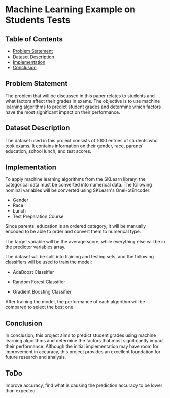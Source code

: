 # Machine Learning Example on Students Tests

## Table of Contents
- [Problem Statement](#Problem-Statement)
- [Dataset Description](#Dataset-Description)
- [Implementation](#Implementation)
- [Conclusion](#Conclusion)

## Problem Statement

The problem that will be discussed in this paper relates to students and what factors affect their grades in exams. The objective is to use machine learning algorithms to predict student grades and determine which factors have the most significant impact on their performance.

## Dataset Description

The dataset used in this project consists of 1000 entries of students who took exams. It contains information on their gender, race, parents' education, school lunch, and test scores.

## Implementation

To apply machine learning algorithms from the SKLearn library, the categorical data must be converted into numerical data. The following nominal variables will be converted using SKLearn's OneHotEncoder:

- Gender
- Race
- Lunch
- Test Preparation Course

Since parents' education is an ordered category, it will be manually encoded to be able to order and convert them to numerical type.

The target variable will be the average score, while everything else will be in the predictor variables array.

The dataset will be split into training and testing sets, and the following classifiers will be used to train the model:

- AdaBoost Classifier

- Random Forest Classifier

- Gradient Boosting Classifier

After training the model, the performance of each algorithm will be compared to select the best one.

## Conclusion

In conclusion, this project aims to predict student grades using machine learning algorithms and determine the factors that most significantly impact their performance. Although the initial implementation may have room for improvement in accuracy, this project provides an excellent foundation for future research and analysis.

## ToDo
Improve accuracy, find what is causing the prediction accuracy to be lower than expected.
